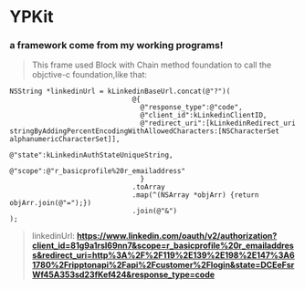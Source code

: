 # YPKit
### a framework come from my working programs!
> This frame used Block with Chain method foundation to call the objctive-c foundation,like that:
> 
	NSString *linkedinUrl = kLinkedinBaseUrl.concat(@"?")(
                                  @{
                                    @"response_type":@"code",
                                    @"client_id":kLinkedinClientID,
                                    @"redirect_uri":[kLinkedinRedirect_uri stringByAddingPercentEncodingWithAllowedCharacters:[NSCharacterSet alphanumericCharacterSet]],
                                    @"state":kLinkedinAuthStateUniqueString,
                                    @"scope":@"r_basicprofile%20r_emailaddress"
                                    }
                                  .toArray
                                  .map(^(NSArray *objArr) {return objArr.join(@"=");})
                                  .join(@"&")
    );

> linkedinUrl: <strong>https://www.linkedin.com/oauth/v2/authorization?client_id=81g9a1rsl69nn7&scope=r_basicprofile%20r_emailaddress&redirect_uri=http%3A%2F%2F119%2E139%2E198%2E147%3A61780%2Fripptonapi%2Fapi%2Fcustomer%2Flogin&state=DCEeFsrWf45A353sd23fKef424&response_type=code</strong>
